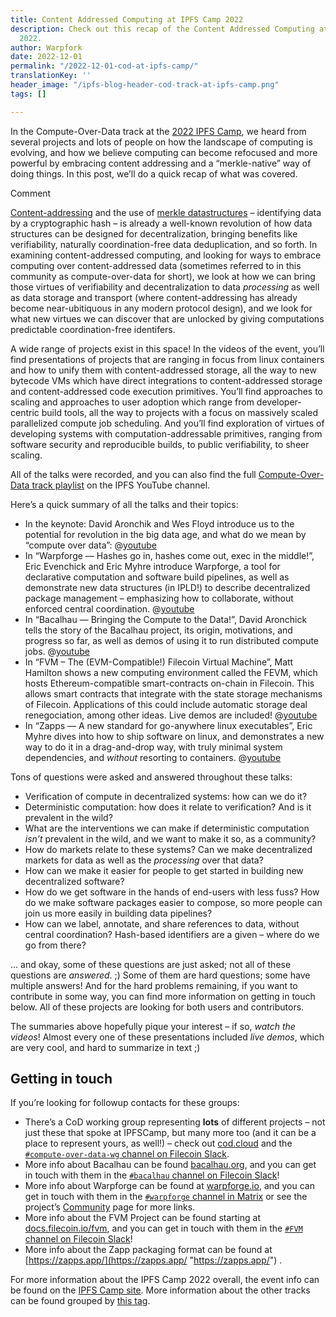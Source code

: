```yaml
---
title: Content Addressed Computing at IPFS Camp 2022
description: Check out this recap of the Content Addressed Computing at IPFS Camp
  2022.
author: Warpfork
date: 2022-12-01
permalink: "/2022-12-01-cod-at-ipfs-camp/"
translationKey: ''
header_image: "/ipfs-blog-header-cod-track-at-ipfs-camp.png"
tags: []

---
```

In the Compute-Over-Data track at the [2022 IPFS Camp](https://2022.ipfs.camp/), we heard from several projects and lots of people on how the landscape of computing is evolving, and how we believe computing can become refocused and more powerful by embracing content addressing and a “merkle-native” way of doing things. In this post, we’ll do a quick recap of what was covered.

Comment

[Content-addressing](https://proto.school/content-addressing/) and the use of [merkle datastructures](https://en.wikipedia.org/wiki/Merkle_tree) – identifying data by a cryptographic hash – is already a well-known revolution of how data structures can be designed for decentralization, bringing benefits like verifiability, naturally coordination-free data deduplication, and so forth. In examining content-addressed computing, and looking for ways to embrace computing over content-addressed data (sometimes referred to in this community as compute-over-data for short), we look at how we can bring those virtues of verifiability and decentralization to data _processing_ as well as data storage and transport (where content-addressing has already become near-ubitiquous in any modern protocol design), and we look for what new virtues we can discover that are unlocked by giving computations predictable coordination-free identifers.

A wide range of projects exist in this space! In the videos of the event, you’ll find presentations of projects that are ranging in focus from linux containers and how to unify them with content-addressed storage, all the way to new bytecode VMs which have direct integrations to content-addressed storage and content-addressed code execution primitives. You’ll find approaches to scaling and approaches to user adoption which range from developer-centric build tools, all the way to projects with a focus on massively scaled parallelized compute job scheduling. And you’ll find exploration of virtues of developing systems with computation-addressable primitives, ranging from software security and reproducible builds, to public verifiability, to sheer scaling.

All of the talks were recorded, and you can also find the full [Compute-Over-Data track playlist](https://www.youtube.com/playlist?list=PLuhRWgmPaHtTU1u9TGOVviM234URBdEGa) on the IPFS YouTube channel.

Here’s a quick summary of all the talks and their topics:

* In the keynote: David Aronchik and Wes Floyd introduce us to the potential for revolution in the big data age, and what do we mean by “compute over data”:
  @[youtube](7XczBBxYTB4)
* In “Warpforge — Hashes go in, hashes come out, exec in the middle!”, Eric Evenchick and Eric Myhre introduce Warpforge, a tool for declarative computation and software build pipelines, as well as demonstrate new data structures (in IPLD!) to describe decentralized package management – emphasizing how to collaborate, without enforced central coordination.
  @[youtube](wcOjT580iaI)
* In “Bacalhau — Bringing the Compute to the Data!”, David Aronchick tells the story of the Bacalhau project, its origin, motivations, and progress so far, as well as demos of using it to run distributed compute jobs.
  @[youtube](Xj3n0uvQSCM)
* In “FVM – The (EVM-Compatible!) Filecoin Virtual Machine”, Matt Hamilton shows a new computing environment called the FEVM, which hosts Ethereum-compatible smart-contracts on-chain in Filecoin. This allows smart contracts that integrate with the state storage mechanisms of Filecoin. Applications of this could include automatic storage deal renegociation, among other ideas. Live demos are included!
  @[youtube](tLJ-ys2G8tU)
* In “Zapps — A new standard for go-anywhere linux executables”, Eric Myhre dives into how to ship software on linux, and demonstrates a new way to do it in a drag-and-drop way, with truly minimal system dependencies, and _without_ resorting to containers.
  @[youtube](Q33LgKAwpZU)

Tons of questions were asked and answered throughout these talks:

* Verification of compute in decentralized systems: how can we do it?
* Deterministic computation: how does it relate to verification? And is it prevalent in the wild?
* What are the interventions we can make if deterministic computation _isn’t_ prevalent in the wild, and we want to make it so, as a community?
* How do markets relate to these systems? Can we make decentralized markets for data as well as the _processing_ over that data?
* How can we make it easier for people to get started in building new decentralized software?
* How do we get software in the hands of end-users with less fuss? How do we make software packages easier to compose, so more people can join us more easily in building data pipelines?
* How can we label, annotate, and share references to data, without central coordination? Hash-based identifiers are a given – where do we go from there?

… and okay, some of these questions are just asked; not all of these questions are _answered_. ;) Some of them are hard questions; some have multiple answers! And for the hard problems remaining, if you want to contribute in some way, you can find more information on getting in touch below. All of these projects are looking for both users and contributors.

The summaries above hopefully pique your interest – if so, _watch the videos_! Almost every one of these presentations included _live demos_, which are very cool, and hard to summarize in text ;)

## Getting in touch

If you’re looking for followup contacts for these groups:

* There’s a CoD working group representing **lots** of different projects – not just these that spoke at IPFSCamp, but many more too (and it can be a place to represent yours, as well!) – check out [cod.cloud](https://www.cod.cloud/) and the [`#compute-over-data-wg` channel on Filecoin Slack](https://filecoinproject.slack.com/archives/C03MCV5U77C).
* More info about Bacalhau can be found [bacalhau.org](https://www.bacalhau.org/), and you can get in touch with them in the [`#bacalhau` channel on Filecoin Slack](https://filecoinproject.slack.com/archives/C02RLM3JHUY)!
* More info about Warpforge can be found at [warpforge.io](http://warpforge.io/), and you can get in touch with them in the [`#warpforge` channel in Matrix](https://matrix.to/#/#warpforge:matrix.org) or see the project’s [Community](https://warpforge.notion.site/Community-676332742afa4276be571f7d035d55db) page for more links.
* More info about the FVM Project can be found starting at [docs.filecoin.io/fvm](https://docs.filecoin.io/fvm/basics/introduction/), and you can get in touch with them in the [`#FVM` channel on Filecoin Slack](https://filecoinproject.slack.com/archives/C029MT4PQB1)!
* More info about the Zapp packaging format can be found at [https://zapps.app/](https://zapps.app/ "https://zapps.app/") .

For more information about the IPFS Camp 2022 overall, the event info can be found on the [IPFS Camp site](https://2022.ipfs.camp/). More information about the other tracks can be found grouped by [this tag](https://blog.ipfs.tech/?tags=ipfs-camp).